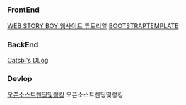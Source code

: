 ### FrontEnd
[WEB STORY BOY  웹사이트 튜토리얼](https://wtss.tistory.com/)
[BOOTSTRAPTEMPLATE](https://bootstrapmade.com/iportfolio-bootstrap-portfolio-websites-template/)



### BackEnd
[Catsbi's DLog](https://catsbi.oopy.io/)

### Devlop
[오픈소스트렌딩및랭킹](https://ossinsight.io/) 오픈소스트렌딩및랭킹
